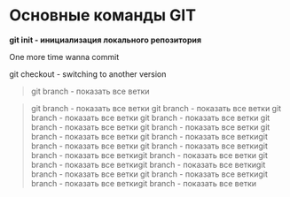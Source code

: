 # Основные команды GIT
**git init - инициализация локального репозитория**

One more time wanna commit

git checkout - switching to another version

>git branch - показать все ветки

> git branch - показать все ветки git branch - показать все ветки git branch - показать все ветки git branch - показать все ветки git branch - показать все ветки git branch - показать все ветки git branch - показать все ветки
git branch - показать все веткиgit branch - показать все ветки
git branch - показать все веткиgit branch - показать все веткиgit branch - показать все ветки
git branch - показать все веткиgit branch - показать все веткиgit branch - показать все ветки
git branch - показать все веткиgit branch - показать все веткиgit branch - показать все ветки
